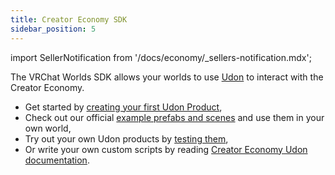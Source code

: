 ```yaml
---
title: Creator Economy SDK
sidebar_position: 5
---
```


import SellerNotification from '/docs/economy/_sellers-notification.mdx';

<SellerNotification/>

The VRChat Worlds SDK allows your worlds to use [Udon](/worlds/udon/) to interact with the Creator Economy.

- Get started by [creating your first Udon Product](/economy/sdk/getting-started),
- Check out our official [example prefabs and scenes](/economy/sdk/examples/) and use them in your own world,
- Try out your own Udon products by [testing them](/economy/sdk/testing),
- Or write your own custom scripts by reading [Creator Economy Udon documentation](/economy/sdk/udon-documentation).